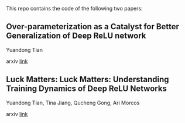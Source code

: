 This repo contains the code of the following two papers:

## Over-parameterization as a Catalyst for Better Generalization of Deep ReLU network

Yuandong Tian

arxiv [link](https://arxiv.org/abs/1909.13458)


## Luck Matters: Luck Matters: Understanding Training Dynamics of Deep ReLU Networks

Yuandong Tian, Tina Jiang, Qucheng Gong, Ari Morcos

arxiv [link](https://arxiv.org/abs/1905.13405)
